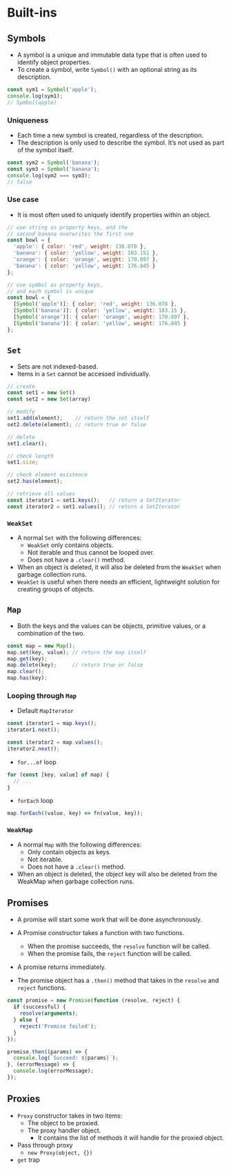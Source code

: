 # Built-ins

## Symbols
- A symbol is a unique and immutable data type that is often used to identify object properties.
- To create a symbol, write `Symbol()` with an optional string as its description.

```js
const sym1 = Symbol('apple');
console.log(sym1);
// Symbol(apple)
```

### Uniqueness
- Each time a new symbol is created, regardless of the description.
- The description is only used to describe the symbol. It’s not used as part of the symbol itself.

```js
const sym2 = Symbol('banana');
const sym3 = Symbol('banana');
console.log(sym2 === sym3);
// false
```

### Use case
- It is most often used to uniquely identify properties within an object.

```js
// use string as property keys, and the
// second banana overwrites the first one
const bowl = {
  'apple': { color: 'red', weight: 136.078 },
  'banana': { color: 'yellow', weight: 183.151 },
  'orange': { color: 'orange', weight: 170.097 },
  'banana': { color: 'yellow', weight: 176.845 }
};

// use symbol as property keys,
// and each symbol is unique
const bowl = {
  [Symbol('apple')]: { color: 'red', weight: 136.078 },
  [Symbol('banana')]: { color: 'yellow', weight: 183.15 },
  [Symbol('orange')]: { color: 'orange', weight: 170.097 },
  [Symbol('banana')]: { color: 'yellow', weight: 176.845 }
};
```

## `Set`
- Sets are not indexed-based.
- Items in a `Set` cannot be accessed individually.

```js
// create
const set1 = new Set()
const set2 = new Set(array)

// modify
set1.add(element);    // return the set itself
set2.delete(element); // return true or false

// delete
set1.clear();

// check length
set1.size;

// check element existence
set2.has(element);

// retrieve all values
const iterator1 = set1.keys();   // return a SetIterator
const iterator2 = set1.values(); // return a SetIterator
```

### `WeakSet`
- A normal `Set` with the following differences:
  - `WeakSet` only contains objects.
  - Not iterable and thus cannot be looped over.
  - Does not have a `.clear()` method.
- When an object is deleted, it will also be deleted from the `WeakSet`
 when garbage collection runs.
- `WeakSet` is useful when there needs an efficient, lightweight solution for creating groups of objects.

## `Map`
- Both the keys and the values can be objects, primitive values, or a combination of the two.

```js
const map = new Map();
map.set(key, value); // return the map itself
map.get(key);
map.delete(key);     // return true or false
map.clear();
map.has(key);
```

### Looping through `Map`
- Default `MapIterator`

```js
const iterator1 = map.keys();
iterator1.next();

const iterator2 = map.values();
iterator2.next();
```

- `for...of` loop

```js
for (const [key, value] of map) {
  // ...
}
```

- `forEach` loop

```js
map.forEach((value, key) => fn(value, key));
```

### `WeakMap`
- A normal `Map` with the following differences:
  - Only contain objects as keys.
  - Not iterable.
  - Does not have a `.clear()` method.
- When an object is deleted, the object key will also be deleted from the WeakMap when garbage collection runs.

## Promises
- A promise will start some work that will be done asynchronously.
- A Promise constructor takes a function with two functions.
  - When the promise succeeds, the `resolve` function will be called.
  - When the promise fails, the `reject` function will be called.

- A promise returns immediately.
- The promise object has a `.then()` method that takes in the `resolve` and `reject` functions.

```js
const promise = new Promise(function (resolve, reject) {
  if (successful) {
    resolve(arguments);
  } else {
    reject('Promise failed');
  }
});

promise.then((params) => {
  console.log(`Succeed: ${params}`);
}, (errorMessage) => {
  console.log(errorMessage);
});
```

## Proxies
- `Proxy` constructor takes in two items:
  - The object to be proxied.
  - The proxy handler object.
    - It contains the list of methods it will handle for the proxied object.
- Pass through proxy
  - `new Proxy(object, {})`
- `get` trap
